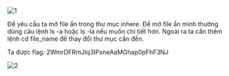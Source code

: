 ![1](https://github.com/user-attachments/assets/3293fca5-82dc-4e09-af8d-1ddba3b56930)

Đề yêu cầu ta mở file ẩn trong thư mục inhere. Để mở file ẩn mình thường dùng câu lệnh ls -a hoặc ls -la nếu muốn chi tiết hơn. Ngoài ra ta cần thêm lệnh cd file_name để thay đổi thư mục cần đến.

Ta được flag: 2WmrDFRmJIq3IPxneAaMGhap0pFhF3NJ

![2](https://github.com/user-attachments/assets/d6af35a5-d6e7-44e8-89c8-ddedce3f2fa9)
